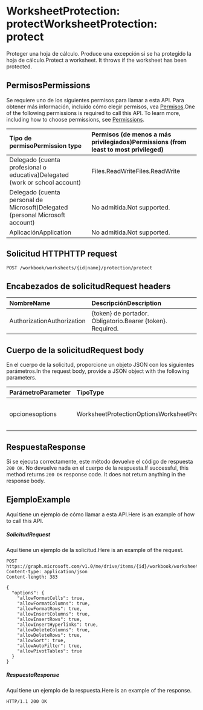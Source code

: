 # <a name="worksheetprotection-protect"></a><span data-ttu-id="88113-101">WorksheetProtection: protect</span><span class="sxs-lookup"><span data-stu-id="88113-101">WorksheetProtection: protect</span></span>

<span data-ttu-id="88113-p101">Proteger una hoja de cálculo. Produce una excepción si se ha protegido la hoja de cálculo.</span><span class="sxs-lookup"><span data-stu-id="88113-p101">Protect a worksheet. It throws if the worksheet has been protected.</span></span>
## <a name="permissions"></a><span data-ttu-id="88113-104">Permisos</span><span class="sxs-lookup"><span data-stu-id="88113-104">Permissions</span></span>
<span data-ttu-id="88113-p102">Se requiere uno de los siguientes permisos para llamar a esta API. Para obtener más información, incluido cómo elegir permisos, vea [Permisos](../../../concepts/permissions_reference.md).</span><span class="sxs-lookup"><span data-stu-id="88113-p102">One of the following permissions is required to call this API. To learn more, including how to choose permissions, see [Permissions](../../../concepts/permissions_reference.md).</span></span>

|<span data-ttu-id="88113-107">Tipo de permiso</span><span class="sxs-lookup"><span data-stu-id="88113-107">Permission type</span></span>      | <span data-ttu-id="88113-108">Permisos (de menos a más privilegiados)</span><span class="sxs-lookup"><span data-stu-id="88113-108">Permissions (from least to most privileged)</span></span>              |
|:--------------------|:---------------------------------------------------------|
|<span data-ttu-id="88113-109">Delegado (cuenta profesional o educativa)</span><span class="sxs-lookup"><span data-stu-id="88113-109">Delegated (work or school account)</span></span> | <span data-ttu-id="88113-110">Files.ReadWrite</span><span class="sxs-lookup"><span data-stu-id="88113-110">Files.ReadWrite</span></span>    |
|<span data-ttu-id="88113-111">Delegado (cuenta personal de Microsoft)</span><span class="sxs-lookup"><span data-stu-id="88113-111">Delegated (personal Microsoft account)</span></span> | <span data-ttu-id="88113-112">No admitida.</span><span class="sxs-lookup"><span data-stu-id="88113-112">Not supported.</span></span>    |
|<span data-ttu-id="88113-113">Aplicación</span><span class="sxs-lookup"><span data-stu-id="88113-113">Application</span></span> | <span data-ttu-id="88113-114">No admitida.</span><span class="sxs-lookup"><span data-stu-id="88113-114">Not supported.</span></span> |

## <a name="http-request"></a><span data-ttu-id="88113-115">Solicitud HTTP</span><span class="sxs-lookup"><span data-stu-id="88113-115">HTTP request</span></span>
<!-- { "blockType": "ignored" } -->
```http
POST /workbook/worksheets/{id|name}/protection/protect

```
## <a name="request-headers"></a><span data-ttu-id="88113-116">Encabezados de solicitud</span><span class="sxs-lookup"><span data-stu-id="88113-116">Request headers</span></span>
| <span data-ttu-id="88113-117">Nombre</span><span class="sxs-lookup"><span data-stu-id="88113-117">Name</span></span>       | <span data-ttu-id="88113-118">Descripción</span><span class="sxs-lookup"><span data-stu-id="88113-118">Description</span></span>|
|:---------------|:----------|
| <span data-ttu-id="88113-119">Authorization</span><span class="sxs-lookup"><span data-stu-id="88113-119">Authorization</span></span>  | <span data-ttu-id="88113-p103">{token} de portador. Obligatorio.</span><span class="sxs-lookup"><span data-stu-id="88113-p103">Bearer {token}. Required.</span></span> |

## <a name="request-body"></a><span data-ttu-id="88113-122">Cuerpo de la solicitud</span><span class="sxs-lookup"><span data-stu-id="88113-122">Request body</span></span>
<span data-ttu-id="88113-123">En el cuerpo de la solicitud, proporcione un objeto JSON con los siguientes parámetros.</span><span class="sxs-lookup"><span data-stu-id="88113-123">In the request body, provide a JSON object with the following parameters.</span></span>

| <span data-ttu-id="88113-124">Parámetro</span><span class="sxs-lookup"><span data-stu-id="88113-124">Parameter</span></span>    | <span data-ttu-id="88113-125">Tipo</span><span class="sxs-lookup"><span data-stu-id="88113-125">Type</span></span>   |<span data-ttu-id="88113-126">Descripción</span><span class="sxs-lookup"><span data-stu-id="88113-126">Description</span></span>|
|:---------------|:--------|:----------|
|<span data-ttu-id="88113-127">opciones</span><span class="sxs-lookup"><span data-stu-id="88113-127">options</span></span>|<span data-ttu-id="88113-128">WorksheetProtectionOptions</span><span class="sxs-lookup"><span data-stu-id="88113-128">WorksheetProtectionOptions</span></span>|<span data-ttu-id="88113-p104">Opcional. Opciones de protección de la hoja.</span><span class="sxs-lookup"><span data-stu-id="88113-p104">Optional. sheet protection options.</span></span>|

## <a name="response"></a><span data-ttu-id="88113-131">Respuesta</span><span class="sxs-lookup"><span data-stu-id="88113-131">Response</span></span>

<span data-ttu-id="88113-p105">Si se ejecuta correctamente, este método devuelve el código de respuesta `200 OK`. No devuelve nada en el cuerpo de la respuesta.</span><span class="sxs-lookup"><span data-stu-id="88113-p105">If successful, this method returns `200 OK` response code. It does not return anything in the response body.</span></span>

## <a name="example"></a><span data-ttu-id="88113-134">Ejemplo</span><span class="sxs-lookup"><span data-stu-id="88113-134">Example</span></span>
<span data-ttu-id="88113-135">Aquí tiene un ejemplo de cómo llamar a esta API.</span><span class="sxs-lookup"><span data-stu-id="88113-135">Here is an example of how to call this API.</span></span>
##### <a name="request"></a><span data-ttu-id="88113-136">Solicitud</span><span class="sxs-lookup"><span data-stu-id="88113-136">Request</span></span>
<span data-ttu-id="88113-137">Aquí tiene un ejemplo de la solicitud.</span><span class="sxs-lookup"><span data-stu-id="88113-137">Here is an example of the request.</span></span>
<!-- {
  "blockType": "request",
  "name": "worksheetprotection_protect"
}-->
```http
POST https://graph.microsoft.com/v1.0/me/drive/items/{id}/workbook/worksheets/{id|name}/protection/protect
Content-type: application/json
Content-length: 383

{
  "options": {
    "allowFormatCells": true,
    "allowFormatColumns": true,
    "allowFormatRows": true,
    "allowInsertColumns": true,
    "allowInsertRows": true,
    "allowInsertHyperlinks": true,
    "allowDeleteColumns": true,
    "allowDeleteRows": true,
    "allowSort": true,
    "allowAutoFilter": true,
    "allowPivotTables": true
  }
}
```

##### <a name="response"></a><span data-ttu-id="88113-138">Respuesta</span><span class="sxs-lookup"><span data-stu-id="88113-138">Response</span></span>
<span data-ttu-id="88113-139">Aquí tiene un ejemplo de la respuesta.</span><span class="sxs-lookup"><span data-stu-id="88113-139">Here is an example of the response.</span></span> 
<!-- {
  "blockType": "response",
  "truncated": true,
  "@odata.type": "microsoft.graph.none"
} -->
```http
HTTP/1.1 200 OK
```

<!-- uuid: 8fcb5dbc-d5aa-4681-8e31-b001d5168d79
2015-10-25 14:57:30 UTC -->
<!-- {
  "type": "#page.annotation",
  "description": "WorksheetProtection: protect",
  "keywords": "",
  "section": "documentation",
  "tocPath": ""
}-->
